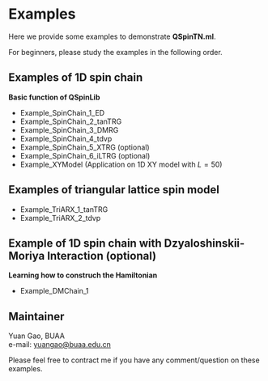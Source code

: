 # Examples #
Here we provide some examples to demonstrate **QSpinTN.ml**.

For beginners, please study the examples in the following order.

## Examples of 1D spin chain ##
**Basic function of QSpinLib**
* Example_SpinChain_1_ED
* Example_SpinChain_2_tanTRG
* Example_SpinChain_3_DMRG
* Example_SpinChain_4_tdvp
* Example_SpinChain_5_XTRG (optional)
* Example_SpinChain_6_iLTRG (optional)
* Example_XYModel (Application on 1D XY model with $L=50$) 

## Examples of triangular lattice spin model ##
* Example_TriARX_1_tanTRG
* Example_TriARX_2_tdvp

## Example of 1D spin chain with Dzyaloshinskii-Moriya Interaction (optional) ##
**Learning how to construch the Hamiltonian**
* Example_DMChain_1

## Maintainer ##
Yuan Gao, BUAA \
e-mail: yuangao@buaa.edu.cn

Please feel free to contract me if you have any comment/question on these examples.
